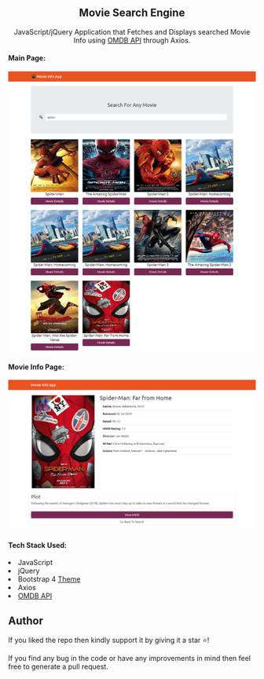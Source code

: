 <div align="center">
<h2>Movie Search Engine</h2>
<p> JavaScript/jQuery Application that Fetches and Displays searched Movie Info using <a href="http://www.omdbapi.com/" target="_blank">OMDB API</a> through Axios.</p>
</div>
<h4>Main Page:</h4>
<img src="./images/screenshot-2.png">
<h4>Movie Info Page:</h4>
<img src="./images/screenshot-1.png">

<h4>Tech Stack Used:</h4>
<li> JavaScript </li>
<li> jQuery </li>
<li> Bootstrap 4 <a href="https://bootswatch.com/united/">Theme</a></li>
<li> Axios </li>
<li> <a href="http://www.omdbapi.com/" target="_blank">OMDB API</a> </li>

## Author



If you liked the repo then kindly support it by giving it a star ⭐!


If you find any bug in the code or have any improvements in mind then feel free to generate a pull request.
